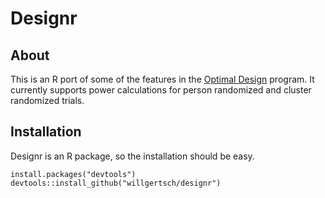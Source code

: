 # Designr

## About
This is an R port of some of the features in the [Optimal Design](http://hlmsoft.net/od/) program. It currently supports power calculations for person randomized and cluster randomized trials.

## Installation
Designr is an R package, so the installation should be easy.
```
install.packages("devtools")
devtools::install_github("willgertsch/designr")
```
